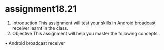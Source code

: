 # assignment18.21

1. Introduction
This assignment will test your skills in Android broadcast receiver learnt in the class.
2. Objective
This assignment will help you master the following concepts:

• Android broadcast receiver
